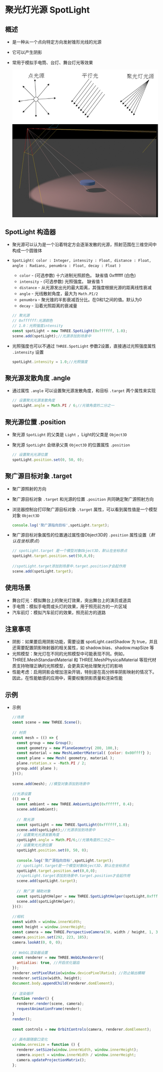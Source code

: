 # 聚光灯光源 SpotLight

## 概述

+ 是一种从一个点向特定方向发射锥形光线的光源
+ 它可以产生阴影
+ 常用于模拟手电筒、台灯、舞台灯光等效果

  ![alt text](../images/光源分类.jpg)
  ![alt text](images/聚光灯光源.png)

## SpotLight 构造器

+ 聚光源可以认为是一个沿着特定方会逐渐发散的光源，照射范围在三维空间中构成一个圆锥体

+ `SpotLight( color : Integer, intensity : Float, distance : Float, angle : Radians, penumbra : Float, decay : Float )`

  + `color` - (可选参数) 十六进制光照颜色。 缺省值 0xffffff (白色)
  + `intensity` - (可选参数) 光照强度。 缺省值 1
  + `distance` - 从光源发出光的最大距离，其强度根据光源的距离线性衰减
  + `angle` - 光线散射角度，最大为 `Math.PI/2`
  + `penumbra` - 聚光锥的半影衰减百分比。在0和1之间的值。默认为0
  + `decay` - 沿着光照距离的衰减量

  ```js
  // 聚光源
  // 0xffffff:光源颜色
  // 1.0：光照强度intensity
  const spotLight = new THREE.SpotLight(0xffffff, 1.0);
  scene.add(spotLight);//光源添加到场景中
  ```

+ 光照强度也可以不通过 `THREE.SpotLight` 参数2设置，直接通过光照强度属性 `.intensity` 设置

  ```js
  spotLight.intensity = 1.0;//光照强度
  ```

## 聚光源发散角度 .angle

+ 通过属性 `.angle` 可以设置聚光源发散角度，和目标 `.target` 两个属性来实现

  ```js
  // 设置聚光光源发散角度
  spotLight.angle = Math.PI / 6;//光锥角度的二分之一
  ```

## 聚光源位置 .position

+ 聚光源 `SpotLight` 的父类是 `Light` ，Light的父类是 `Object3D`
+ 聚光源 `SpotLight` 会继承父类 `Object3D` 的位置属性 `.position`

  ```js
  // 设置聚光光源位置
  spotLight.position.set(0, 50, 0);
  ```

## 聚广源目标对象 .target

+ 聚广源照射的方向

+ 聚广源目标对象 `.target` 和光源的位置 `.position` 共同确定聚广源照射方向

+ 浏览器控制台打印聚广源目标对象 `.target` 属性，可以看到属性值是一个模型对象 `Object3D`

  ```js
  console.log('聚广源指向目标',spotLight.target);
  ```

+ 聚广源目标对象属性的位置通过属性值Object3D的 `.position` 属性设置（*默认在坐标原点*）

  ```js
  // spotLight.target 是一个模型对象Object3D，默认在坐标原点
  spotLight.target.position.set(50,0,0);

  //spotLight.target添加到场景中.target.position才会起作用
  scene.add(spotLight.target);
  ```

## 使用场景

+ 舞台灯光：模拟舞台上的聚光灯效果，突出舞台上的演员或道具
+ 手电筒：模拟手电筒或头灯的效果，用于照亮前方的一片区域
+ 汽车前灯：模拟汽车前灯的效果，照亮前方的道路

## 注意事项

+ 阴影：如果要启用阴影功能，需要设置 spotLight.castShadow 为 true，并且还需要配置阴影映射器的相关属性，如 shadow.bias、shadow.mapSize 等
+ 光照模型：聚光灯在不同的光照模型中可能表现不同。例如，THREE.MeshStandardMaterial 和 THREE.MeshPhysicalMaterial 等现代材质支持物理正确的光照模型，会更真实地处理聚光灯的影响
+ 性能考虑：启用阴影会增加渲染开销，特别是在高分辨率阴影映射的情况下。因此，在性能敏感的应用中，需要权衡阴影质量和渲染性能

## 示例

+ 示例

  ```js
  //场景
  const scene = new THREE.Scene();

  // 材质
  const mesh = (() => {
    const group = new Group();
    const geometry = new PlaneGeometry( 200, 100,);
    const material = new MeshLambertMaterial( {color: 0x00ffff} );
    const plane = new Mesh( geometry, material );
    plane.rotation.x = -Math.PI / 2;
    group.add( plane );
  })();

  scene.add(mesh); //模型对象添加到场景中

  //光源设置
  (() => {
    const ambient = new THREE.AmbientLight(0xffffff, 0.4);
    scene.add(ambient);

    // 聚光源
    const spotLight = new THREE.SpotLight(0xffffff,1.0);
    scene.add(spotLight);//光源添加到场景中
    // 设置聚光光源发散角度
    spotLight.angle = Math.PI/6;//光锥角度的二分之一
    // 设置聚光光源位置
    spotLight.position.set(0, 50, 0);

    console.log('聚广源指向目标',spotLight.target);
    // spotLight.target是一个模型对象Object3D，默认在坐标原点
    spotLight.target.position.set(0,0,0);
    //spotLight.target添加到场景中.target.position才会起作用
    scene.add(spotLight.target);

    // 聚广源 辅助对象
    const spotLightHelper = new THREE.SpotLightHelper(spotLight,0xffffff)
    scene.add(spotLightHelper);
  })():

  //相机
  const width = window.innerWidth;
  const height = window.innerHeight;
  const camera = new THREE.PerspectiveCamera(30, width / height, 1, 3000);
  camera.position.set(292, 223, 185);
  camera.lookAt(0, 0, 0);

  // WebGL渲染器设置
  const renderer = new THREE.WebGLRenderer({
    antialias: true, //开启优化锯齿
  });
  renderer.setPixelRatio(window.devicePixelRatio); //防止输出模糊
  renderer.setSize(width, height);
  document.body.appendChild(renderer.domElement);

  // 渲染循环
  function render() {
    renderer.render(scene, camera);
    requestAnimationFrame(render);
  }
  render();

  const controls = new OrbitControls(camera, renderer.domElement);

  // 画布跟随窗口变化
  window.onresize = function () {
    renderer.setSize(window.innerWidth, window.innerHeight);
    camera.aspect = window.innerWidth / window.innerHeight;
    camera.updateProjectionMatrix();
  };
  ```
